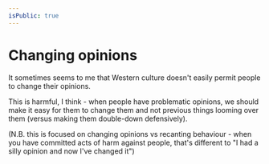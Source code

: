 ```yaml
---
isPublic: true
---
```


# Changing opinions

It sometimes seems to me that Western culture doesn't easily permit people to change their opinions.

This is harmful, I think - when people have problematic opinions, we should make it easy for them to change them and not previous things looming over them (versus making them double-down defensively).

(N.B. this is focused on changing opinions vs recanting behaviour - when you have committed acts of harm against people, that's different to "I had a silly opinion and now I've changed it")

